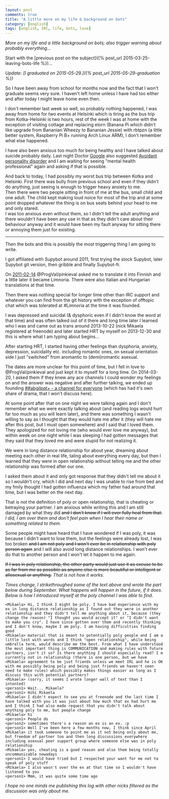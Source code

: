```yaml
---
layout: post
comments: true
title: "A little more on my life & background on bots"
category: [english]
tags: [english, IRC, life, bots, love]
---
```


*More on my life and a little background on bots; also trigger warning
about probably everything...*

Start with the [previous post on the subject]({% post_url 2015-03-25-leaving-bots-life %})...

*Update:
[I graduated on 2015-05-29.]({% post_url 2015-05-29-graduation %})*

So I have been away from school for months now and the fact that I won't
graduate seems very sure. I haven't left home unless I have had too either
and after today I might leave home even then.

I don't remember last week so well, so probably nothing happened, I was
away from home for two events at Helsinki which is tiring as the bus
trip from Kotka-Helsinki is two hours, rest of the week I was at home
with the exception of visiting cottage and replacing elorn (Banana Pi which
didn't like upgrade from Bananian Wheezy to Bananian Jessie) with rbtpzn
(a little better system, Raspberry Pi B+ running Arch Linux ARM), I don't
remember what else happened.

I have also been anxious too much for being healthy and I have talked about
suicide probably daily. Last night Doctor [Google] also suggested
[Avoidant personality disorder] and I am waiting for seeing "mental
health professional" again and asking if that is possible.

[Google]:https://encrypted.google.com/
[Avoidant personality disorder]:https://en.wikipedia.org/wiki/Avoidant_personality_disorder

And back to today, I had possibly my worst bus trip between Kotka and
Helsinki. First there was bully from previous school and even if they
didn't do anything, just seeing is enough to trigger heavy anxiety to me.
<br/>Then there were two people sitting in front of me at the bus, small
child and one adult. The child kept making loud noice for most of the trip
and at some point dropped whatever the thing is on bus seats behind your
head to me and only stared.<br/>
I was too anxious even without them, so I didn't tell the adult anything
and there wouldn't have been any use in that as they didn't care about
their behaviour anyway and it would have been my fault anyway for sitting
there or annoying them just for existing.

* * * * *

Then the bots and this is possibly the most triggering thing I am going to
write.

I got affiliated with Supybot around 2011, first trying the stock Supybot,
later Supybot git version, then gribble and finally Supybot-fr.

On [2011-02-14](http://echelog.com/logs/browse/supybot/1297638000)
@ProgVal/pinkieval asked me to translate it into Finnish and a little
later it became Limnoria. There were also Italian and Hungarian
translations at that time.

Then there was nothing special for longer time other than IRC support
and whatever you can find from the git history with the exception of
offtopic chat which was tolerated at \#Limnoria at the time it was founded.

I was depressed and suicidal (& dysphoric even if I didn't know the word at
that time) and was often talked out of it there and long
time later I learned who I was and came out as trans around 2013-10-22
(nick Mikaela registered at freenode) and later started HRT by myself
on 2013-12-30 and this is where what I am typing about begins...

After starting HRT, I started having other feelings than dysphoria,
anxiety, depression, suicidality etc. including romantic ones, on sexual
orientation side I just "switched" from aromantic to (demi)romantic
asexual.

The dates are more unclear for this point of time, but I fell in love to
@ProgVal/pinkieval and just kept it to myself for a long time. On 2014-03-20, I asked
them if they knew any ace channels I could wonder my feelings on and the
answer was negative and after further talking, we ended up founding
[##abgilpqt+ - a channel for everyone](https://abgilpqt.github.io/about/)
(which has had it's own share of drama, that I won't discuss here).

At some point after that on one night we were talking again and I don't
remember what we were exactly talking about (and reading logs would hurt
far too much as you will learn later), and there was something I wasn't
willing to say as I thought that they would hate me after it (they will
hate me after this post, but I must open somewhere) and I said that I loved
them. They apologized for not loving me (who would ever love me anyway),
but within week on one night while I was sleeping I had gotten messages
that they said that they loved me and were stupid for not realizing it.

We were in long distance relationship for about year, dreaming about
meeting each other in real life, taling about everything every day,
but then I learned that they were in open relationship without telling me
and the other relationship was formed after our one.

I asked them about it and only got response that they didn't tell me about
it so I wouldn't cry, which I did and next day I was unable to rise from
bed and my fmily thought I had gotten influenza which my father had around
that time, but I was better on the next day.

That is not the definition of poly or open relationship, that is cheating
or betraying your partner. I am anxious while writing this and I am
still damaged by what they did <s>and I don't know if I will ever fully
heal from that.</s> *I did, I am over them and don't feel pain when I
hear their name or something related to them.*

Some people might have heard that I have wondered if I was poly, it was
because I didn't want to lose them, but the feelings were already lost,
I was too broken <s>and I am not poly and I won't ever be in relationship
with poly person again</s> and I will also avoid long distance
relationships. I won't ever do that to another person and I won't let it
happen to me again.

<s>If I was in poly relationship, the other party would just use it as
excuse to be as far from me as possible as anyone else is more beautiful or
intelligent or allosexual or anything.</s> *That is not how it works.*

*Times change, I strikethroughed some of the text above and wrote the part
below during September. What happens will happen in the future, if it
does. Below is how I introduced myself at the poly channel I was able
to find.*

```
<Mikaela> Hi, I think I might be poly. I have bad experience with my ex in long distance relationship as I found out they were in another relationship and they didn't tell me anything about it, because (they change the reason) "I thought you would accept it" or "I didn't want to make you cry". I have since gotten over them and recently thinking and I don't know, maybe I am poly. I am having difficulties finding good
<Mikaela> material that is meant to potentially poly people and I am a little lost with words and I think "open relationship", while being umbrella term, would describe me the best. From what I have understood the most important thing is COMMUNICATION and making rules with future partners, isn't it so? Is there anything I should especially read? I m currently not in relationship (there is one person, but we have
<Mikaela> agreement to be just friends unless we meet IRL and he is OK with me possibly being poly and being just friends we haven't seen need to make rules) which possibly makes things easier as long as I discuss this with potential partners?
<Mikaela> (sorry, it seems I wrote longer wall of text than I intented)
<person1> Wait... Mikaela?
<person1> Hihi Mikaela
<Mikaela> I didn't expect to see you at freenode and the last time I have talked with you it was just about how much that ex had hurt me and I think I had also made request that you didn't talk about anything poly to me, but people change
<Mikaela> hi
<person1> People do
<person2> sometimes there's a reason an ex is an ex. :p
<person1> Well I've been here a few months now, I think since April
<Mikaela> it took someone to point me as it not being only about me, but freedom of partner too and then long discussions everywhere including asexual peer support group where someone else was in poly relationship
<Mikaela> yes, cheating is a good reason and also them being totally uncommunicable nowadays
<person1> I would have tried but I respected your want for me not to speak of poly stuff
<Mikaela> I also wasn't over the ex at that time so I wouldn't have listened to you
<person1> Mmm, it was quite some time ago
```

*I hope no one minds me publishing this log with other nicks filtered as the discussion was only about me.*
